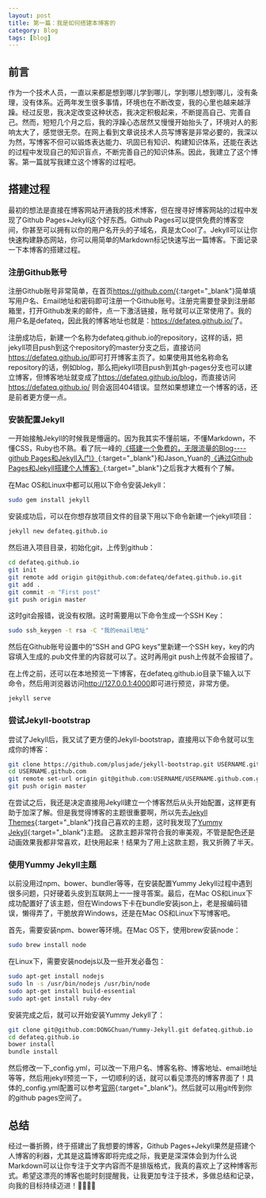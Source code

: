 ```yaml
---
layout: post
title: 第一篇：我是如何搭建本博客的
category: Blog
tags: [blog]
---
```


## 前言

作为一个技术人员，一直以来都是想到哪儿学到哪儿，学到哪儿想到哪儿，没有条理，没有体系。近两年发生很多事情，环境也在不断改变，我的心里也越来越浮躁。经过反思，我决定改变这种状态，我决定积极起来，不断提高自己、完善自己。然而，短短几个月之后，我的浮躁心态居然又慢慢开始抬头了，环境对人的影响太大了，感觉很无奈。在网上看到文章说技术人员写博客是非常必要的，我深以为然，写博客不但可以锻炼表达能力、巩固已有知识、构建知识体系，还能在表达的过程中发现自己的知识盲点，不断完善自己的知识体系。因此，我建立了这个博客。第一篇就写我建立这个博客的过程吧。

## 搭建过程

最初的想法是直接在博客网站开通我的技术博客，但在搜寻好博客网站的过程中发现了Github Pages+Jekyll这个好东西。Github Pages可以提供免费的博客空间，你甚至可以拥有以你的用户名开头的子域名，真是太Cool了。Jekyll可以让你快速构建静态网站，你可以用简单的Markdown标记快速写出一篇博客。下面记录一下本博客的搭建过程。

### 注册Github账号

注册Github账号非常简单，在首页<https://github.com/>{:target="_blank"}简单填写用户名、Email地址和密码即可注册一个Github账号。注册完需要登录到注册邮箱里，打开Github发来的邮件，点一下激活链接，账号就可以正常使用了。我的用户名是defateq，因此我的博客地址也就是：<https://defateq.github.io/>了。

注册成功后，新建一个名称为defateq.github.io的repository，这样的话，把jekyll项目push到这个repository的master分支之后，直接访问<https://defateq.github.io/>即可打开博客主页了。如果使用其他名称命名repository的话，例如blog，那么把jekyll项目push到其gh-pages分支也可以建立博客，但博客地址就变成了<https://defateq.github.io/blog>，而直接访问<https://defateq.github.io/> 则会返回404错误。显然如果想建立一个博客的话，还是前者更方便一点。

### 安装配置Jekyll

一开始接触Jekyll的时候我是懵逼的。因为我其实不懂前端，不懂Markdown，不懂CSS，Ruby也不熟。看了阮一峰的[《搭建一个免费的，无限流量的Blog----github Pages和Jekyll入门》](http://www.ruanyifeng.com/blog/2012/08/blogging_with_jekyll.html){:target="_blank"}和Jason_Yuan的[《通过Github Pages和Jekyll搭建个人博客》](http://www.jianshu.com/p/3f355c7872d5){:target="_blank"}之后我才大概有个了解。

在Mac OS和Linux中都可以用以下命令安装Jekyll：

```bash
sudo gem install jekyll
```

安装成功后，可以在你想存放项目文件的目录下用以下命令新建一个jekyll项目：

```bash
jekyll new defateq.github.io
```

然后进入项目目录，初始化git，上传到github：

```bash
cd defateq.github.io
git init
git remote add origin git@github.com:defateq/defateq.github.io.git
git add .
git commit -m "First post"
git push origin master
```

这时git会报错，说没有权限。这时需要用以下命令生成一个SSH Key：

```bash
sudo ssh_keygen -t rsa -C "我的email地址"
```

然后在Github账号设置中的“SSH and GPG keys”里新建一个SSH key，key的内容填入生成的.pub文件里的内容就可以了。这时再用git push上传就不会报错了。

在上传之前，还可以在本地预览一下博客，在defateq.github.io目录下输入以下命令，然后用浏览器访问<http://127.0.0.1:4000>即可进行预览，非常方便。

```bash
jekyll serve
```

### 尝试Jekyll-bootstrap

尝试了Jekyll后，我又试了更方便的Jekyll-bootstrap，直接用以下命令就可以生成你的博客：

```bash
git clone https://github.com/plusjade/jekyll-bootstrap.git USERNAME.github.com
cd USERNAME.github.com
git remote set-url origin git@github.com:USERNAME/USERNAME.github.com.git
git push origin master
```

在尝试之后，我还是决定直接用Jekyll建立一个博客然后从头开始配置，这样更有助于加深了解。但是我觉得博客的主题很重要啊，所以先去[Jekyll Themes](http://jekyllthemes.org){:target="_blank"}找自己喜欢的主题，这时我发现了[Yummy Jekyll](https://github.com/DONGChuan/Yummy-Jekyll){:target="_blank"}主题。 这款主题非常符合我的审美观，不管是配色还是动画效果我都非常喜欢，赶快用起来！结果为了用上这款主题，我又折腾了半天。

### 使用Yummy Jekyll主题

以前没用过npm、bower、bundler等等，在安装配置Yummy Jekyll过程中遇到很多问题，只好硬着头皮到互联网上一一搜寻答案。最后，在Mac OS和Linux下成功配置好了该主题，但在Windows下卡在bundle安装json上，老是报编码错误，懒得弄了，干脆放弃Windows，还是在Mac OS和Linux下写博客吧。

首先，需要安装npm、bower等环境。在Mac OS下，使用brew安装node：

```bash
sudo brew install node
```

在Linux下，需要安装nodejs以及一些开发必备包：

``` bash
sudo apt-get install nodejs
sudo ln -s /usr/bin/nodejs /usr/bin/node
sudo apt-get install build-essential
sudo apt-get install ruby-dev
```

安装完成之后，就可以开始安装Yummy Jekyll了：

``` bash
git clone git@github.com:DONGChuan/Yummy-Jekyll.git defateq.github.io
cd defateq.github.io
bower install
bundle install
```

然后修改一下\_config.yml，可以改一下用户名、博客名称、博客地址、email地址等等，然后用jekyll预览一下，一切顺利的话，就可以看见漂亮的博客界面了！具体的_config.yml配置可以参考[官网](http://jekyll.com.cn/docs/configuration/){:target="_blank"}。然后就可以用git传到你的github pages空间了。

## 总结

经过一番折腾，终于搭建出了我想要的博客，Github Pages+Jekyll果然是搭建个人博客的利器，尤其是这篇博客即将完成之际，我更是深深体会到为什么说Markdown可以让你专注于文字内容而不是排版格式，我真的喜欢上了这种博客形式。希望这漂亮的博客也能时刻提醒我，让我更加专注于技术，多做总结和记录，向我的目标持续迈进！​:triumph:​​:triumph:​​:muscle:​​:muscle:​



